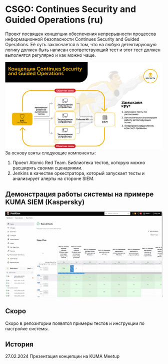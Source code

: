 # CSGO: Continues Security and Guided Operations (ru)
Проект посвящен концепции обеспечения непрерывности процессов информационной безопасности Continues Security and Guided Operations. Её суть заключается в том, что на любую детектирующую логику должен быть написан соответствующий тест и этот тест должен выполнятся регулярно и как можно чаще.

![csgo_overview.png](csgo_overview.png)
За основу взяты следующие компоненты:
1. Проект Atomic Red Team. Библиотека тестов, которую можно расширять своими сценариями.
2. Jenkins в качестве оркестратора, который запускает тесты и анализирует алерты на стороне SIEM.
## Демонстрация работы системы на примере KUMA SIEM (Kaspersky)

![csgo_demo.gif](csgo_demo.gif)
## Скоро
Скоро в репозитории появятся примеры тестов и инструкции по настройке системы.
## История
27.02.2024 Презентация концепции на KUMA Meetup